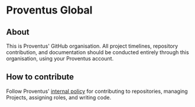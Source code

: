# Proventus Global

## About
This is Proventus' GitHub organisation. All project timelines, repository contribution, and documentation should be conducted entirely through this organisation, using your Proventus account.

## How to contribute
Follow Proventus' [internal policy](https://proventusglobal.sharepoint.com/:w:/s/ProventusGlobalTeam/EQkvuqCGWfhBtqQwwZ4If8cB9C2lIG8I6isCiUILiyhy2A?e=pum6Ef) for contributing to repositories, managing Projects, assigning roles, and writing code.
